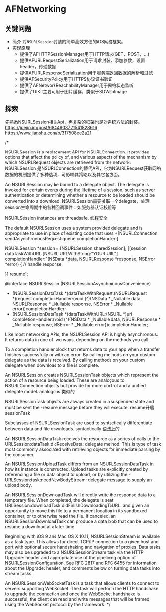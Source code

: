 #  AFNetworking

## 关键问题
- 简介
对`NSURLSession`封装的简单高效方便的iOS网络框架。
- 实现原理
   * 提供了AFHTTPSessionManager用于HTTP请求(GET，POST，...)
   * 提供AFURLRequestSerialization用于请求封装，添加参数，设置header，传递数据
   * 提供AFURLResponseSerialization用于服务端返回数据的解析和过滤
   * 提供AFSecurityPolicy用于HTTPS协议证书验证
   * 提供了AFNetworkReachabilityManager用于网络状态监听
   * 提供了UIKit主要可用于图片缓存，类似于SDWebImage

## 探索
先熟悉NSURLSession相关Api，再复杂的框架也是对系统方法的封装。
https://juejin.im/post/6844903721541828616
https://www.jianshu.com/p/317508ee2a21

/*

 NSURLSession is a replacement API for NSURLConnection.  It provides
 options that affect the policy of, and various aspects of the
 mechanism by which NSURLRequest objects are retrieved from the
 network.
 NSURLSession 是NSURLConnection的替代API，它为NSURLRequest获取网络数据的机制提供了多种选项，可影响其策略以及其它各方面。

 An NSURLSession may be bound to a delegate object.  The delegate is
 invoked for certain events during the lifetime of a session, such as
 server authentication or determining whether a resource to be loaded
 should be converted into a download.
 NSURLSession需要关联一个delegate，处理session生命周期中的各种回调事件：如服务器认证校验等
 
 NSURLSession instances are threadsafe.
 线程安全

 The default NSURLSession uses a system provided delegate and is
 appropriate to use in place of existing code that uses
 +[NSURLConnection sendAsynchronousRequest:queue:completionHandler:]
 
 NSURLSession *session = [NSURLSession sharedSession];
 [[session dataTaskWithURL:[NSURL URLWithString:"YOUR URL"]
           completionHandler:^(NSData *data,
                               NSURLResponse *response,
                               NSError *error) {
             // handle response

   }] resume];
 
 @interface NSURLSession (NSURLSessionAsynchronousConvenience)
 - (NSURLSessionDataTask *)dataTaskWithRequest:(NSURLRequest *)request completionHandler:(void (^)(NSData * _Nullable data, NSURLResponse * _Nullable response, NSError * _Nullable error))completionHandler;
 - (NSURLSessionDataTask *)dataTaskWithURL:(NSURL *)url completionHandler:(void (^)(NSData * _Nullable data, NSURLResponse * _Nullable response, NSError * _Nullable error))completionHandler;
 
 Like most networking APIs, the NSURLSession API is highly asynchronous. It returns data in one of two ways, depending on the methods you call:

 To a completion handler block that returns data to your app when a transfer finishes successfully or with an error.
 By calling methods on your custom delegate as the data is received.
 By calling methods on your custom delegate when download to a file is complete.
 

 An NSURLSession creates NSURLSessionTask objects which represent the
 action of a resource being loaded.  These are analogous to
 NSURLConnection objects but provide for more control and a unified
 delegate model.
 analogous 类似的
 
 NSURLSessionTask objects are always created in a suspended state and
 must be sent the -resume message before they will execute.
 resume开启sessionTask

 Subclasses of NSURLSessionTask are used to syntactically
 differentiate between data and file downloads.
 syntactically 语法上的

 An NSURLSessionDataTask receives the resource as a series of calls to
 the URLSession:dataTask:didReceiveData: delegate method.  This is type of
 task most commonly associated with retrieving objects for immediate parsing
 by the consumer.

 An NSURLSessionUploadTask differs from an NSURLSessionDataTask
 in how its instance is constructed.  Upload tasks are explicitly created
 by referencing a file or data object to upload, or by utilizing the
 -URLSession:task:needNewBodyStream: delegate message to supply an upload
 body.

 An NSURLSessionDownloadTask will directly write the response data to
 a temporary file.  When completed, the delegate is sent
 URLSession:downloadTask:didFinishDownloadingToURL: and given an opportunity 
 to move this file to a permanent location in its sandboxed container, or to
 otherwise read the file. If canceled, an NSURLSessionDownloadTask can
 produce a data blob that can be used to resume a download at a later
 time.

 Beginning with iOS 9 and Mac OS X 10.11, NSURLSessionStream is
 available as a task type.  This allows for direct TCP/IP connection
 to a given host and port with optional secure handshaking and
 navigation of proxies.  Data tasks may also be upgraded to a
 NSURLSessionStream task via the HTTP Upgrade: header and appropriate
 use of the pipelining option of NSURLSessionConfiguration.  See RFC
 2817 and RFC 6455 for information about the Upgrade: header, and
 comments below on turning data tasks into stream tasks.

 An NSURLSessionWebSocketTask is a task that allows clients to connect to servers supporting
 WebSocket. The task will perform the HTTP handshake to upgrade the connection
 and once the WebSocket handshake is successful, the client can read and write
 messages that will be framed using the WebSocket protocol by the framework.
 */


